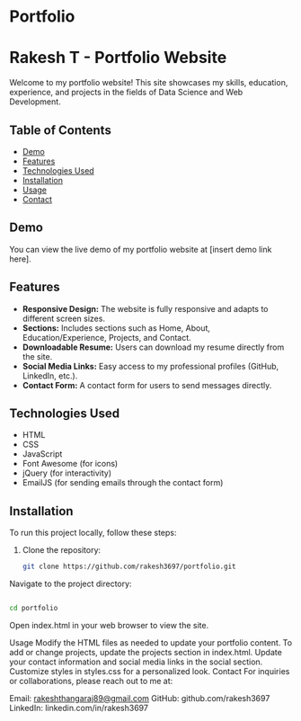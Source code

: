 # Portfolio

# Rakesh T - Portfolio Website

Welcome to my portfolio website! This site showcases my skills, education, experience, and projects in the fields of Data Science and Web Development.

## Table of Contents

- [Demo](#demo)
- [Features](#features)
- [Technologies Used](#technologies-used)
- [Installation](#installation)
- [Usage](#usage)
- [Contact](#contact)

## Demo

You can view the live demo of my portfolio website at [insert demo link here].

## Features

- **Responsive Design:** The website is fully responsive and adapts to different screen sizes.
- **Sections:** Includes sections such as Home, About, Education/Experience, Projects, and Contact.
- **Downloadable Resume:** Users can download my resume directly from the site.
- **Social Media Links:** Easy access to my professional profiles (GitHub, LinkedIn, etc.).
- **Contact Form:** A contact form for users to send messages directly.

## Technologies Used

- HTML
- CSS
- JavaScript
- Font Awesome (for icons)
- jQuery (for interactivity)
- EmailJS (for sending emails through the contact form)

## Installation

To run this project locally, follow these steps:

1. Clone the repository:

   ```bash
   git clone https://github.com/rakesh3697/portfolio.git
Navigate to the project directory:
 
   ```bash

cd portfolio
```
Open index.html in your web browser to view the site.

Usage
Modify the HTML files as needed to update your portfolio content.
To add or change projects, update the projects section in index.html.
Update your contact information and social media links in the social section.
Customize styles in styles.css for a personalized look.
Contact
For inquiries or collaborations, please reach out to me at:

Email: rakeshthangaraj89@gmail.com
GitHub: github.com/rakesh3697
LinkedIn: linkedin.com/in/rakesh3697


